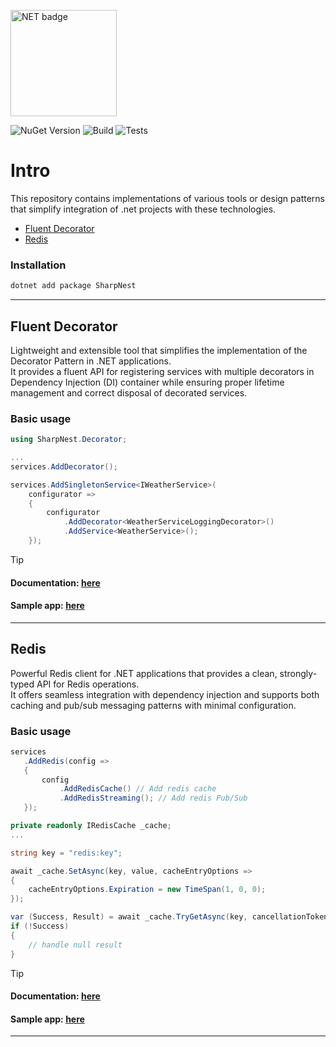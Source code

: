 <img src="https://img.shields.io/badge/version-9.0-CC0000?style=for-the-badge&logo=.NET" 
     alt="NET badge" 
     width="170">

![NuGet Version](https://img.shields.io/nuget/v/SharpNest.Decorator)
![Build](https://github.com/AnastasKosstow/sharp-nest/actions/workflows/build.yml/badge.svg)
![Tests](https://github.com/AnastasKosstow/sharp-nest/actions/workflows/tests.yml/badge.svg)

# Intro
This repository contains implementations of various tools or design patterns that simplify integration of .net projects with these technologies.

* [Fluent Decorator](#fluent-decorator)
* [Redis](#redis)

### Installation

```bash
dotnet add package SharpNest
```

---

## Fluent Decorator

Lightweight and extensible tool that simplifies the implementation of the Decorator Pattern in .NET applications.
<br>
It provides a fluent API for registering services with multiple decorators in Dependency Injection (DI) container while ensuring proper lifetime management and correct disposal of decorated services.
<br>

### Basic usage

```cs
using SharpNest.Decorator;

...
services.AddDecorator();
```

```cs
services.AddSingletonService<IWeatherService>(
    configurator =>
    {
        configurator
            .AddDecorator<WeatherServiceLoggingDecorator>()
            .AddService<WeatherService>();
    });
```

> [!TIP]
> #### Documentation: [here](https://github.com/AnastasKosstow/sharp-nest/blob/main/docs/fluent-decorator.md) <br>
> #### Sample app: [here](https://github.com/AnastasKosstow/sharp-nest/tree/main/samples/decorator/src/SharpNest.Samples.Decorator)

---

## Redis

Powerful Redis client for .NET applications that provides a clean, strongly-typed API for Redis operations.
<br>
It offers seamless integration with dependency injection and supports both caching and pub/sub messaging patterns with minimal configuration.
<br>

### Basic usage

 ```cs
 services
    .AddRedis(config =>
    {
        config
            .AddRedisCache() // Add redis cache
            .AddRedisStreaming(); // Add redis Pub/Sub
    });
 ```


```cs
private readonly IRedisCache _cache;
...

string key = "redis:key";

await _cache.SetAsync(key, value, cacheEntryOptions =>
{
    cacheEntryOptions.Expiration = new TimeSpan(1, 0, 0);
});

var (Success, Result) = await _cache.TryGetAsync(key, cancellationToken);
if (!Success)
{
    // handle null result
}
```

> [!TIP]
> #### Documentation: [here](https://github.com/AnastasKosstow/sharp-nest/blob/main/docs/redis.md) <br>
> #### Sample app: [here](https://github.com/AnastasKosstow/sharp-nest/tree/main/samples/redis/src/SharpNest.Samples.Redis.Api)

---

